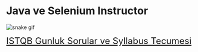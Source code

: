 <h1>Java ve Selenium Instructor</h1>

![snake gif](https://github.com/bulutluoz/Java-fall-2021/blob/output/github-contribution-grid-snake.gif)

<a href="https://github.com/bulutluoz/ISTQB-2022-gunluk-sorular" style="font-size: 32px"> <text style="font-size: 24px;"> ISTQB Gunluk Sorular ve Syllabus Tecumesi</text></a>
